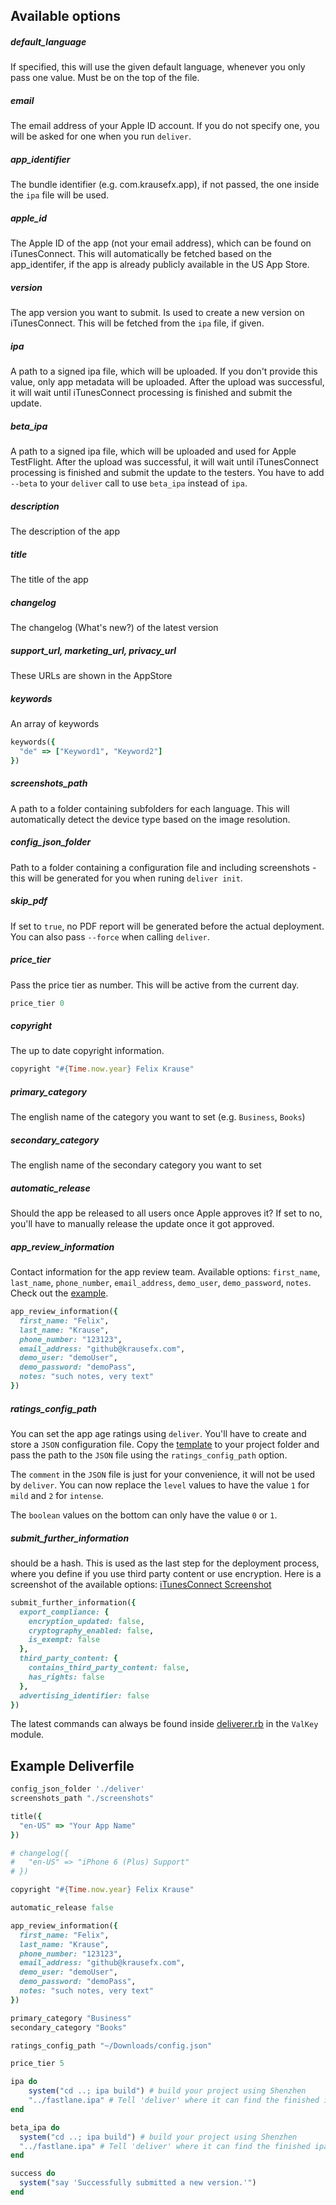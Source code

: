 ## Available options

##### default_language
If specified, this will use the given default language, whenever you only pass one value. Must be on the top of the file.

##### email
The email address of your Apple ID account. If you do not specify one, you will be asked for one when you run `deliver`.

##### app_identifier
The bundle identifier (e.g. com.krausefx.app), if not passed, the one inside the `ipa` file will be used.

##### apple_id
The Apple ID of the app (not your email address), which can be found on iTunesConnect. This will automatically be fetched based on the app_identifer, if the app is already publicly available in the US App Store.

##### version
The app version you want to submit. Is used to create a new version on iTunesConnect. This will be fetched from the `ipa` file, if given.

##### ipa
A path to a signed ipa file, which will be uploaded. If you don't provide this value, only app metadata will be uploaded. After the upload was successful, it will wait until iTunesConnect processing is finished and submit the update.

##### beta_ipa
A path to a signed ipa file, which will be uploaded and used for Apple TestFlight. After the upload was successful, it will wait until iTunesConnect processing is finished and submit the update to the testers. You have to add `--beta` to your `deliver` call to use `beta_ipa` instead of `ipa`.

##### description
The description of the app

##### title
The title of the app

##### changelog
The changelog (What's new?) of the latest version

##### support_url, marketing_url, privacy_url
These URLs are shown in the AppStore

##### keywords
An array of keywords
```ruby
keywords({
  "de" => ["Keyword1", "Keyword2"]
})
```

##### screenshots_path
A path to a folder containing subfolders for each language. This will automatically detect the device type based on the image resolution.

##### config_json_folder
Path to a folder containing a configuration file and including screenshots - this will be generated for you when runing `deliver init`.

##### skip_pdf
If set to `true`, no PDF report will be generated before the actual deployment. You can also pass `--force` when calling `deliver`.

##### price_tier
Pass the price tier as number. This will be active from the current day.
```ruby
price_tier 0
```

##### copyright
The up to date copyright information.
```ruby
copyright "#{Time.now.year} Felix Krause"
```

##### primary_category
The english name of the category you want to set (e.g. `Business`, `Books`)

##### secondary_category
The english name of the secondary category you want to set

##### automatic_release
Should the app be released to all users once Apple approves it? If set to no, you'll have to manually release the update once it got approved.

##### app_review_information
Contact information for the app review team. Available options: `first_name`, `last_name`, `phone_number`, `email_address`, `demo_user`, `demo_password`, `notes`. Check out the [example](#example-deliverfile).


```ruby
app_review_information({
  first_name: "Felix",
  last_name: "Krause",
  phone_number: "123123",
  email_address: "github@krausefx.com",
  demo_user: "demoUser",
  demo_password: "demoPass",
  notes: "such notes, very text"
})
```

##### ratings_config_path
You can set the app age ratings using `deliver`. You'll have to create and store a `JSON` configuration file. Copy the [template](https://github.com/KrauseFx/deliver/blob/master/assets/example_rating_config.json) to your project folder and pass the path to the `JSON` file using the `ratings_config_path` option. 

The `comment` in the `JSON` file is just for your convenience, it will not be used by `deliver`. You can now replace the `level` values to have the value `1` for `mild` and `2` for `intense`. 

The `boolean` values on the bottom can only have the value `0` or `1`.

##### submit_further_information 
should be a hash. This is used as the last step for the deployment process, where you define if you use third party content or use encryption. Here is a screenshot of the available options: [iTunesConnect Screenshot](https://github.com/krausefx/deliver/blob/master/assets/SubmitForReviewInformation.png?raw=1)
```ruby
submit_further_information({
  export_compliance: {
    encryption_updated: false,
    cryptography_enabled: false,
    is_exempt: false
  },
  third_party_content: {
    contains_third_party_content: false,
    has_rights: false
  },
  advertising_identifier: false
})
```

The latest commands can always be found inside [deliverer.rb](https://github.com/KrauseFx/deliver/blob/master/lib/deliver/deliverer.rb) in the `ValKey` module.

## Example Deliverfile

```ruby
config_json_folder './deliver'
screenshots_path "./screenshots"

title({
  "en-US" => "Your App Name"
})

# changelog({
#   "en-US" => "iPhone 6 (Plus) Support" 
# })

copyright "#{Time.now.year} Felix Krause"

automatic_release false

app_review_information({
  first_name: "Felix",
  last_name: "Krause",
  phone_number: "123123",
  email_address: "github@krausefx.com",
  demo_user: "demoUser",
  demo_password: "demoPass",
  notes: "such notes, very text"
})

primary_category "Business"
secondary_category "Books"

ratings_config_path "~/Downloads/config.json"

price_tier 5

ipa do
    system("cd ..; ipa build") # build your project using Shenzhen
    "../fastlane.ipa" # Tell 'deliver' where it can find the finished ipa file
end

beta_ipa do
  system("cd ..; ipa build") # build your project using Shenzhen
  "../fastlane.ipa" # Tell 'deliver' where it can find the finished ipa file
end

success do
  system("say 'Successfully submitted a new version.'")
end
```